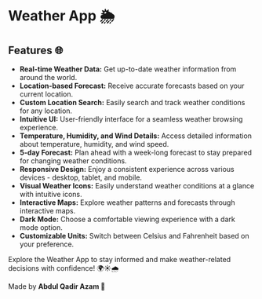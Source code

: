 # Weather App 🌦️

## Features 🌐

- **Real-time Weather Data:** Get up-to-date weather information from around the world.
- **Location-based Forecast:** Receive accurate forecasts based on your current location.
- **Custom Location Search:** Easily search and track weather conditions for any location.
- **Intuitive UI:** User-friendly interface for a seamless weather browsing experience.
- **Temperature, Humidity, and Wind Details:** Access detailed information about temperature, humidity, and wind speed.
- **5-day Forecast:** Plan ahead with a week-long forecast to stay prepared for changing weather conditions.
- **Responsive Design:** Enjoy a consistent experience across various devices - desktop, tablet, and mobile.
- **Visual Weather Icons:** Easily understand weather conditions at a glance with intuitive icons.
- **Interactive Maps:** Explore weather patterns and forecasts through interactive maps.
- **Dark Mode:** Choose a comfortable viewing experience with a dark mode option.
- **Customizable Units:** Switch between Celsius and Fahrenheit based on your preference.

Explore the Weather App to stay informed and make weather-related decisions with confidence! 🌍☀️🌧️

Made by **Abdul Qadir Azam 🚀**
